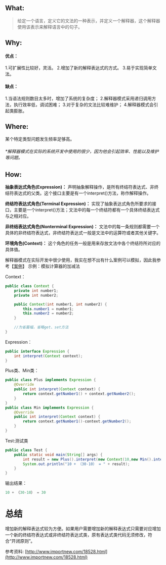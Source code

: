 ## What:
>给定一个语言，定义它的文法的一种表示，并定义一个解释器，这个解释器使用该表示来解释语言中的句子。


## Why:
#### 优点：
1.可扩展性比较好，灵活。
2.增加了新的解释表达式的方式。
3.易于实现简单文法。

#### 缺点：
1.当语法规则数目太多时，增加了系统的复杂度；
2.解释器模式采用递归调用方法，执行效率低，调试困难；
3.对于复杂的文法比较难维护；
4.解释器模式会引起类膨胀。

## Where:
某个特定类型问题发生频率足够高。


###### *解释器模式在实际的系统开发中使用的很少，因为他会引起效率、性能以及维护等问题。

## How:
**抽象表达式角色(Expression)：** 声明抽象解释操作，是所有终结符表达式、非终结符表达式的父类。这个接口主要是有一个interpret()方法，称作解释操作。

**终结符表达式角色(Terminal Expression)：** 实现了抽象表达式角色所要求的接口，主要是一个interpret()方法；文法中的每一个终结符都有一个具体终结表达式与之相对应。

**非终结表达式角色(Nonterminal Expression)：** 文法中的每一条规则都需要一个具体的非终结符表达式，非终结符表达式一般是文法中的运算符或者其他关键字。

**环境角色(Context)：** 这个角色的任务一般是用来存放文法中各个终结符所对应的具体值。

解释器模式在实际开发中很少使用，我实在想不出有什么案例可以模拟，因此我参考【[案例](http://www.importnew.com/18528.html)】
示例：模拟计算器的加减法

Context：
```java
public class Context {
    private int number1;
    private int number2;

    public Context(int number1, int number2) {
        this.number1 = number1;
        this.number2 = number2;
    }
   
    //为省篇幅，省略get、set方法
}
```
Expression：
```java
public interface Expression {
    int interpret(Context context);
}
```
Plus类、Min类：
```java
public class Plus implements Expression {
    @Override
    public int interpret(Context context) {
        return context.getNumber1() + context.getNumber2();
    }
}
public class Min implements Expression {
    @Override
    public int interpret(Context context) {
        return context.getNumber1()-context.getNumber2();
    }
}
```
Test:测试类
```java
public class Test {
    public static void main(String[] args) {
        int result = new Plus().interpret(new Context(10,new Min().interpret(new Context(30,10))));
        System.out.println("10 + （30-10） = " + result);
    }
}

```
输出结果：
```java
10 + （30-10） = 30
```

# 总结
增加新的解释表达式较为方便。如果用户需要增加新的解释表达式只需要对应增加一个新的终结符表达式或非终结符表达式类，原有表达式类代码无须修改，符合“开闭原则”。


参考资料:
[http://www.importnew.com/18528.html](http://www.importnew.com/18528.html)